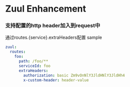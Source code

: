 # Zuul Enhancement
### 支持配置的http header加入到request中
通过routes.{service}.extraHeaders配置
sample
```yaml
zuul:
  routes:
    foo:
      path: /foo/**
      serviceId: foo
      extraHeaders:
        authorization: basic Zm9vOnNlY3JldHNlY3JldHh4
        x-custom-header: header-value
```
